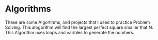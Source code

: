 # Algorithms
These are some Algortihms, and projects that I used to practice Problem Solving. This alogorithm will find the largest perfect square smaller that N. This Algorithm uses loops and varibles to generate the numbers.  
